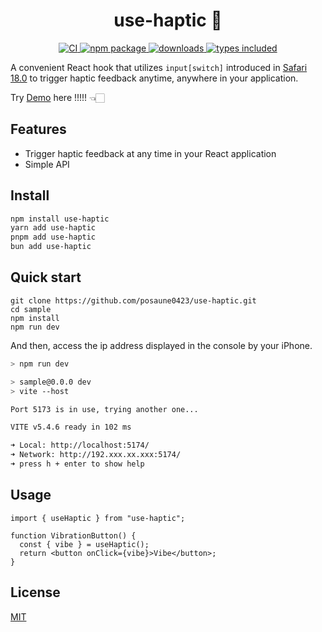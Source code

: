 <div align="center">
  <h1>use-haptic 📳</h1>
  <a href="https://github.com/posaune0423/use-haptic/actions/workflows/ci.yml"> 
    <img alt="CI" src="https://github.com/posaune0423/use-haptic/actions/workflows/ci.yml/badge.svg" />
  </a>
  <a href="https://www.npmjs.com/package/use-haptic">
    <img src="https://img.shields.io/npm/v/use-haptic.svg" alt="npm package" />
  </a>
  <a href="https://npmjs.org/package/use-haptic">
    <img alt="downloads" src="https://img.shields.io/npm/d18m/use-haptic" />
  </a>  
  <a href="https://npmjs.org/package/use-haptic">
    <img alt="types included" src="https://badgen.net/npm/types/use-haptic" />
  </a>
</div>

A convenient React hook that utilizes `input[switch]` introduced in [Safari 18.0](https://webkit.org/blog/15865/webkit-features-in-safari-18-0/) to trigger haptic feedback anytime, anywhere in your application.

Try [Demo](https://use-haptic.vercel.app) here !!!!! 👈🏻

## Features

- Trigger haptic feedback at any time in your React application
- Simple API

## Install

```bash
npm install use-haptic
yarn add use-haptic
pnpm add use-haptic
bun add use-haptic
```

## Quick start

```
git clone https://github.com/posaune0423/use-haptic.git
cd sample
npm install
npm run dev
```

And then, access the ip address displayed in the console by your iPhone.

```bash
> npm run dev

> sample@0.0.0 dev
> vite --host

Port 5173 is in use, trying another one...

VITE v5.4.6 ready in 102 ms

➜ Local: http://localhost:5174/
➜ Network: http://192.xxx.xx.xxx:5174/
➜ press h + enter to show help
```

## Usage

```tsx
import { useHaptic } from "use-haptic";

function VibrationButton() {
  const { vibe } = useHaptic();
  return <button onClick={vibe}>Vibe</button>;
}
```

## License

[MIT](./LICENSE)
